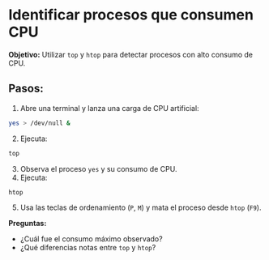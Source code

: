 #  Identificar procesos que consumen CPU

**Objetivo:** Utilizar `top` y `htop` para detectar procesos con alto consumo de CPU.

## Pasos:
1. Abre una terminal y lanza una carga de CPU artificial:
```bash
yes > /dev/null &
```
2. Ejecuta:
```bash
top
```
3. Observa el proceso `yes` y su consumo de CPU.
4. Ejecuta:
```bash
htop
```
5. Usa las teclas de ordenamiento (`P`, `M`) y mata el proceso desde `htop` (`F9`).

**Preguntas:**
- ¿Cuál fue el consumo máximo observado?
- ¿Qué diferencias notas entre `top` y `htop`?




